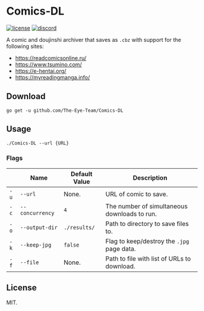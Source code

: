 # Comics-DL
[![license](https://img.shields.io/github/license/The-Eye-Team/Comics-DL.svg)](https://github.com/The-Eye-Team/Comics-DL/blob/master/LICENSE)
[![discord](https://img.shields.io/discord/302796547656253441.svg)](https://discord.gg/F55Px2y)

A comic and doujinshi archiver that saves as `.cbz` with support for the following sites:

- https://readcomicsonline.ru/
- https://www.tsumino.com/
- https://e-hentai.org/
- https://myreadingmanga.info/

## Download
```
go get -u github.com/The-Eye-Team/Comics-DL
```

## Usage
```
./Comics-DL --url {URL}
```

### Flags
|      | Name | Default Value | Description |
|------|------|---------------|-------------|
| `-u` | `--url` | None. | URL of comic to save. |
| `-c` | `--concurrency` | `4` | The number of simultaneous downloads to run. |
| `-o` | `--output-dir` | `./results/` | Path to directory to save files to. |
| `-k` | `--keep-jpg` | `false` | Flag to keep/destroy the `.jpg` page data. |
| `-f` | `--file` | None. | Path to file with list of URLs to download. |

## License
MIT.
